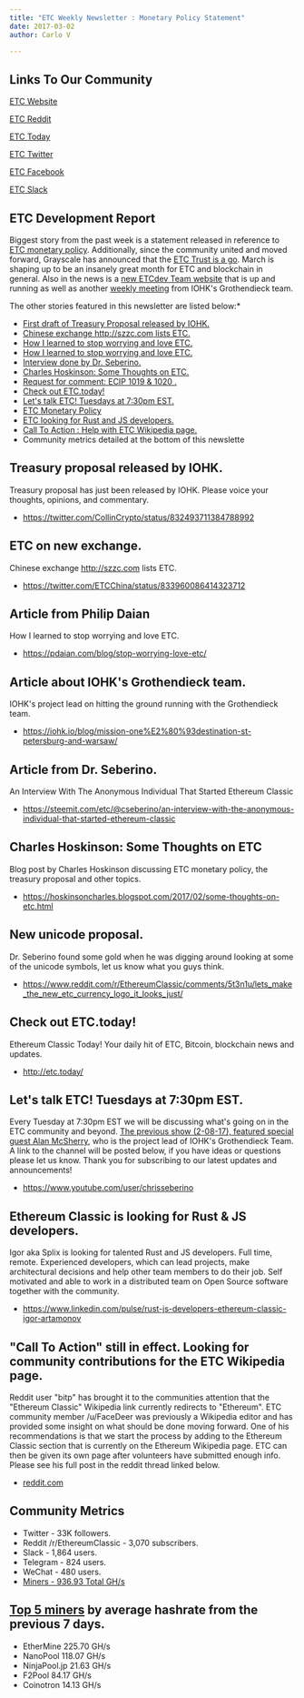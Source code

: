 ```yaml
---
title: "ETC Weekly Newsletter : Monetary Policy Statement"
date: 2017-03-02
author: Carlo V

---
```



## **Links To Our Community** 

[ETC Website](https://ethereumclassic.github.io/)

[ETC Reddit](https://www.reddit.com/r/EthereumClassic/)

[ETC Today](http://etc.today/)

[ETC Twitter](http://twitter.com/eth_classic)

[ETC Facebook](https://www.facebook.com/EthereumClassicETC/)

[ETC Slack](https://ethereumclassic.herokuapp.com/)

## **ETC Development Report**

Biggest story from the past week is a statement released in reference to [ETC monetary policy](https://www.etcdevteam.com/blog/articles/a-joint-statement-ecip1017.html). Additionally, since the community united and moved forward, Grayscale has announced that the [ETC Trust is a go](https://twitter.com/GrayscaleInvest/status/837649119992766465). March is shaping up to be an insanely great month for ETC and blockchain in general. Also in the news is a [new ETCdev Team website](https://www.etcdevteam.com/) that is up and running as well as another [weekly meeting](https://www.youtube.com/watch?v=yegAaLdsWzg) from IOHK's Grothendieck team.  

The other stories featured in this newsletter are listed below:* 

* [First draft of Treasury Proposal released by IOHK.](https://www.scribd.com/document/339563725/Ethereum-Classic-Treasury-System-Proposal-Google-Docs)
* [Chinese exchange http://szzc.com lists ETC.](https://twitter.com/ETCChina/status/833960086414323712)
* [How I learned to stop worrying and love ETC.](https://pdaian.com/blog/stop-worrying-love-etc/)
* [How I learned to stop worrying and love ETC.](https://pdaian.com/blog/stop-worrying-love-etc/)
* [Interview done by Dr. Seberino.](https://steemit.com/etc/@cseberino/an-interview-with-the-anonymous-individual-that-started-ethereum-classic)
* [Charles Hoskinson: Some Thoughts on ETC.](https://hoskinsoncharles.blogspot.com/2017/02/some-thoughts-on-etc.html)
* [Request for comment: ECIP 1019 & 1020 .](https://www.reddit.com/r/EthereumClassic/comments/5wbgsh/request_for_comment_ecip_1019_1020/?utm_content=title&utm_medium=hot&utm_source=reddit&utm_name=EthereumClassic)
* [Check out ETC.today!](http://etc.today/)
* [Let's talk ETC! Tuesdays at 7:30pm EST.](https://www.youtube.com/user/chrisseberino)
* [ETC Monetary Policy](https://github.com/ethereumproject/ECIPs/pull/20/files)
* [ETC looking for Rust and JS developers.](https://www.linkedin.com/pulse/rust-js-developers-ethereum-classic-igor-artamonov)
* [Call To  Action :  Help with ETC Wikipedia page.](https://www.reddit.com/r/EthereumClassic/comments/5bsj3c/ethereum_classic_redirects_to_ethereum_on/)
* Community metrics detailed at the bottom of this newslette

## **Treasury proposal released by IOHK.**
Treasury proposal has just been released by IOHK. Please voice your thoughts, opinions, and commentary.

* https://twitter.com/CollinCrypto/status/832493711384788992

## **ETC on new exchange.** 
Chinese exchange http://szzc.com lists ETC.

* https://twitter.com/ETCChina/status/833960086414323712


## **Article from Philip Daian**
How I learned to stop worrying and love ETC. 

* https://pdaian.com/blog/stop-worrying-love-etc/

## **Article about IOHK's Grothendieck team.**

IOHK's project lead on hitting the ground running with the Grothendieck team.

* https://iohk.io/blog/mission-one%E2%80%93destination-st-petersburg-and-warsaw/

## **Article from Dr. Seberino.**
An Interview With The Anonymous Individual That Started Ethereum Classic

* https://steemit.com/etc/@cseberino/an-interview-with-the-anonymous-individual-that-started-ethereum-classic

## **Charles Hoskinson: Some Thoughts on ETC**
Blog post by Charles Hoskinson discussing ETC monetary policy, the treasury proposal and other topics.

* https://hoskinsoncharles.blogspot.com/2017/02/some-thoughts-on-etc.html

## **New unicode proposal.**
Dr. Seberino found some gold when he was digging around looking at some of the unicode symbols, let us know what you guys think.

* https://www.reddit.com/r/EthereumClassic/comments/5t3n1u/lets_make_the_new_etc_currency_logo_it_looks_just/

## **Check out ETC.today!**

Ethereum Classic Today! Your daily hit of ETC, Bitcoin, blockchain news and updates.

* http://etc.today/

## **Let's talk ETC! Tuesdays at 7:30pm EST.**
Every Tuesday at 7:30pm EST we will be discussing what's going on in the ETC community and beyond. [The previous show (2-08-17), featured special guest Alan McSherry,](https://www.youtube.com/watch?v=lsUFzKoIW3I) who is the project lead of IOHK's Grothendieck Team. A link to the channel will be posted below, if you have ideas or questions please let us know. Thank you for subscribing to our latest updates and announcements! 

* https://www.youtube.com/user/chrisseberino


## **Ethereum Classic is looking for Rust & JS developers.**

Igor aka Splix is looking for talented Rust and JS developers. Full time, remote. Experienced developers, which can lead projects, make architectural decisions and help other team members to do their job. Self motivated and able to work in a distributed team on Open Source software together with the community.

* https://www.linkedin.com/pulse/rust-js-developers-ethereum-classic-igor-artamonov

## **"Call To Action" still in effect. Looking for community contributions for the ETC Wikipedia page.** 
Reddit user "bitp" has brought it to the communities attention that the "Ethereum Classic" Wikipedia link currently redirects to "Ethereum". ETC community member /u/FaceDeer was previously a Wikipedia editor and has provided some insight on what should be done moving forward. One of his recommendations is that we start the process by adding to the Ethereum Classic section that is currently on the Ethereum Wikipedia page. ETC can then be given its own page after volunteers have submitted enough info. Please see his full post in the reddit thread linked below.

* [reddit.com](https://www.reddit.com/r/EthereumClassic/comments/5bsj3c/ethereum_classic_redirects_to_ethereum_on/)

## **Community Metrics** 

* Twitter - 33K followers.
* Reddit /r/EthereumClassic - 3,070 subscribers.
* Slack - 1,864 users.
* Telegram - 824 users.
* WeChat - 480 users.
* [Miners - 936.93 Total GH/s](https://gastracker.io/stats/miners)

## **[Top 5 miners](https://gastracker.io/stats/miners) by average hashrate from the previous 7 days.** 

* EtherMine	225.70 GH/s
* NanoPool	118.07 GH/s
* NinjaPool.jp	21.63 GH/s
* F2Pool 84.17 GH/s
* Coinotron	14.13 GH/s

